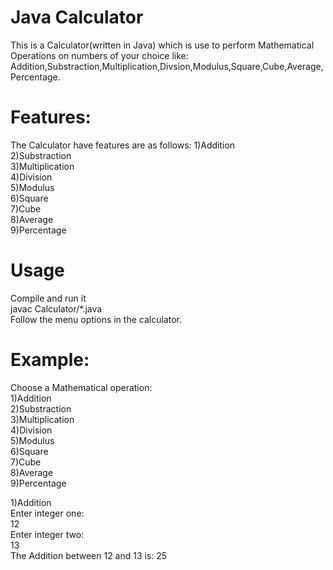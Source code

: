 # Java Calculator
This is a Calculator(written in Java) which is use to perform Mathematical Operations on numbers of your choice like:
<br>
Addition,Substraction,Multiplication,Divsion,Modulus,Square,Cube,Average,Percentage.

# Features:
The Calculator have features are as follows:
1)Addition
<br>
2)Substraction
<br>
3)Multiplication
<br>
4)Division
<br>
5)Modulus
<br>
6)Square
<br>
7)Cube
<br>
8)Average
<br>
9)Percentage
<br>

# Usage
Compile and run it
<br>
javac Calculator/*.java
<br>
Follow the menu options in the calculator.

# Example:
Choose a Mathematical operation:
<br>
1)Addition
<br>
2)Substraction
<br>
3)Multiplication
<br>
4)Division
<br>
5)Modulus
<br>
6)Square
<br>
7)Cube
<br>
8)Average
<br>
9)Percentage
<br>

1)Addition
<br>
Enter integer one:
<br>
12
<br>
Enter integer two:
<br>
13
<br>
The Addition between 12 and 13 is: 25










